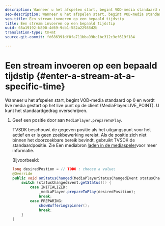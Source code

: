 ```yaml
---
description: Wanneer u het afspelen start, begint VOD-media standaard op 0 en wordt live media gestart op het live punt op de client (MediaPlayer.LIVE_POINT). U kunt het standaardgedrag overschrijven.
seo-description: Wanneer u het afspelen start, begint VOD-media standaard op 0 en wordt live media gestart op het live punt op de client (MediaPlayer.LIVE_POINT). U kunt het standaardgedrag overschrijven.
seo-title: Een stream invoeren op een bepaald tijdstip
title: Een stream invoeren op een bepaald tijdstip
uuid: 65a19192-b890-4d69-9cb1-582a22988d2b
translation-type: tm+mt
source-git-commit: fd686391df0fa711bba99bc1bc312c9ef619f184

---
```



# Een stream invoeren op een bepaald tijdstip {#enter-a-stream-at-a-specific-time}

Wanneer u het afspelen start, begint VOD-media standaard op 0 en wordt live media gestart op het live punt op de client (MediaPlayer.LIVE_POINT). U kunt het standaardgedrag overschrijven.

1. Geef een positie door aan `MediaPlayer.prepareToPlay`.

   TVSDK beschouwt de gegeven positie als het uitgangspunt voor het actief en er is geen zoekbewerking vereist. Als de positie zich niet binnen het doorzoekbare bereik bevindt, gebruikt TVSDK de standaardpositie. Zie Een mediabron [laden in de mediaspeler](../../../tvsdk-2.7-for-android/content-playback-options/mediaplayer-initialize-for-video/t-psdk-android-2.7-media-resource-load.md)voor meer informatie.

   Bijvoorbeeld:

   ```java
   long desiredPostion = // TODO : choose a value; 
   @Override 
   public void onStatusChanged(MediaPlayerStatusChangedEvent statusChangedEvent) {   
       switch (statusChangedEvent.getStatus()) { 
           case INITIALIZED: 
               _mediaPlayer.prepareToPlay(desiredPosition); 
               break; 
           case PREPARING: 
               showBufferingSpinner(); 
               break; 
       } 
   }
   ```

